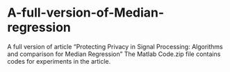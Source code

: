 # A-full-version-of-Median-regression
A full version of article “Protecting Privacy in Signal Processing: Algorithms and comparison for Median Regression”
The Matlab Code.zip file contains codes for experiments in the article.
